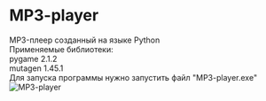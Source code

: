 # MP3-player
MP3-плеер созданный на языке Python <br />
Применяемые библиотеки:<br />
pygame 2.1.2 <br />
mutagen 1.45.1 <br />
Для запуска программы нужно запустить файл "MP3-player.exe" <br />
![MP3-player](https://user-images.githubusercontent.com/103204349/180660293-690f8048-d798-4b5c-ac81-9683cda881e5.jpg)
